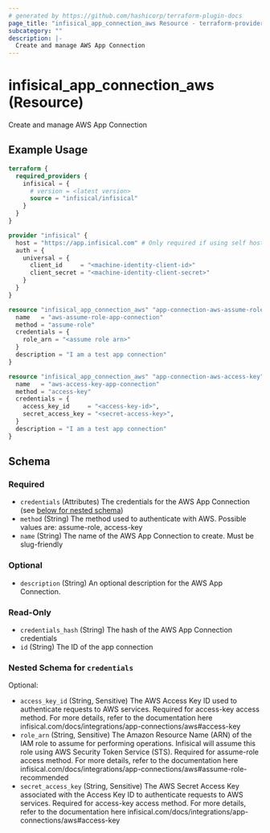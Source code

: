 ```yaml
---
# generated by https://github.com/hashicorp/terraform-plugin-docs
page_title: "infisical_app_connection_aws Resource - terraform-provider-infisical"
subcategory: ""
description: |-
  Create and manage AWS App Connection
---
```


# infisical_app_connection_aws (Resource)

Create and manage AWS App Connection

## Example Usage

```terraform
terraform {
  required_providers {
    infisical = {
      # version = <latest version>
      source = "infisical/infisical"
    }
  }
}

provider "infisical" {
  host = "https://app.infisical.com" # Only required if using self hosted instance of Infisical, default is https://app.infisical.com
  auth = {
    universal = {
      client_id     = "<machine-identity-client-id>"
      client_secret = "<machine-identity-client-secret>"
    }
  }
}

resource "infisical_app_connection_aws" "app-connection-aws-assume-role" {
  name   = "aws-assume-role-app-connection"
  method = "assume-role"
  credentials = {
    role_arn = "<assume role arn>"
  }
  description = "I am a test app connection"
}

resource "infisical_app_connection_aws" "app-connection-aws-access-key" {
  name   = "aws-access-key-app-connection"
  method = "access-key"
  credentials = {
    access_key_id     = "<access-key-id>",
    secret_access_key = "<secret-access-key>",
  }
  description = "I am a test app connection"
}
```

<!-- schema generated by tfplugindocs -->
## Schema

### Required

- `credentials` (Attributes) The credentials for the AWS App Connection (see [below for nested schema](#nestedatt--credentials))
- `method` (String) The method used to authenticate with AWS. Possible values are: assume-role, access-key
- `name` (String) The name of the AWS App Connection to create. Must be slug-friendly

### Optional

- `description` (String) An optional description for the AWS App Connection.

### Read-Only

- `credentials_hash` (String) The hash of the AWS App Connection credentials
- `id` (String) The ID of the app connection

<a id="nestedatt--credentials"></a>
### Nested Schema for `credentials`

Optional:

- `access_key_id` (String, Sensitive) The AWS Access Key ID used to authenticate requests to AWS services. Required for access-key access method. For more details, refer to the documentation here infisical.com/docs/integrations/app-connections/aws#access-key
- `role_arn` (String, Sensitive) The Amazon Resource Name (ARN) of the IAM role to assume for performing operations. Infisical will assume this role using AWS Security Token Service (STS). Required for assume-role access method. For more details, refer to the documentation here infisical.com/docs/integrations/app-connections/aws#assume-role-recommended
- `secret_access_key` (String, Sensitive) The AWS Secret Access Key associated with the Access Key ID to authenticate requests to AWS services. Required for access-key access method. For more details, refer to the documentation here infisical.com/docs/integrations/app-connections/aws#access-key
